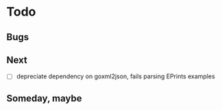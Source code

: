 
# Todo

## Bugs

## Next

+ [ ] depreciate dependency on goxml2json, fails parsing EPrints examples

## Someday, maybe

